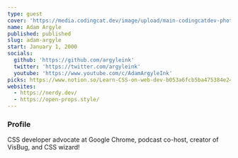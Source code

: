 ```yaml
---
type: guest
cover: 'https://media.codingcat.dev/image/upload/main-codingcatdev-photo/podcast-guest/argyleink'
name: Adam Argyle
published: published
slug: adam-argyle
start: January 1, 2000
socials:
  github: 'https://github.com/argyleink'
  twitter: 'https://twitter.com/argyleink'
  youtube: 'https://www.youtube.com/c/AdamArgyleInk'
picks: https://www.notion.so/Learn-CSS-on-web-dev-b053a6fcb5ba475384e2472812269ad1, https://www.notion.so/GUI-Challenges-c37331dfe86c40b6b118a50220923623, https://www.notion.so/gradient-style-1032a3c3783f4175aec4c442a27a891f
websites:
  - https://nerdy.dev/
  - https://open-props.style/
---
```


### Profile

CSS developer advocate at Google Chrome, podcast co-host, creator of VisBug, and CSS wizard!
